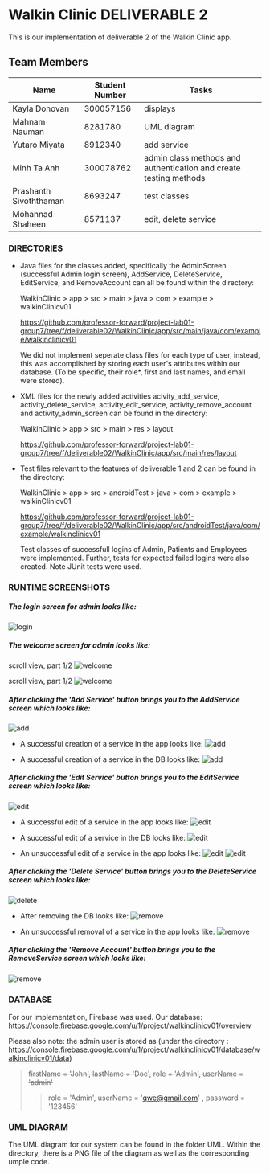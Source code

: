 # Walkin Clinic DELIVERABLE 2

This is our implementation of deliverable 2 of the Walkin Clinic app.

## Team Members
| Name | Student Number | Tasks | 
| --- | --- | --- |
| Kayla Donovan | 300057156 | displays |
| Mahnam Nauman | 8281780 | UML diagram | 
| Yutaro Miyata | 8912340 | add service |
| Minh Ta Anh | 300078762 | admin class methods and authentication and create testing methods|
| Prashanth Sivoththaman | 8693247 | test classes |
| Mohannad Shaheen | 8571137 | edit, delete service |

### DIRECTORIES
- Java files for the classes added, specifically the AdminScreen (successful Admin login screen), AddService, DeleteService, EditService, and RemoveAccount
can all be found within the directory:
	
    WalkinClinic > app > src > main > java > com > example > walkinClinicv01

    https://github.com/professor-forward/project-lab01-group7/tree/f/deliverable02/WalkinClinic/app/src/main/java/com/example/walkinclinicv01

    We did not implement seperate class files for each type of user, instead, this was accomplished by storing each user's attributes 
    within our database.
    (To be specific, their role*, first and last names, and email were stored). 

- XML files for the newly added activities acivity_add_service, activity_delete_service, activity_edit_service, activity_remove_account and activity_admin_screen can be found in the directory:
	
    WalkinClinic > app > src > main > res > layout

    https://github.com/professor-forward/project-lab01-group7/tree/f/deliverable02/WalkinClinic/app/src/main/res/layout

- Test files relevant to the features of deliverable 1 and 2 can be found in the directory: 
	
    WalkinClinic > app > src > androidTest > java > com > example > walkinClinicv01

    https://github.com/professor-forward/project-lab01-group7/tree/f/deliverable02/WalkinClinic/app/src/androidTest/java/com/example/walkinclinicv01 

	Test classes of successfull logins of Admin, Patients and Employees were implemented. Further, tests for expected failed logins were also created. 
	Note JUnit tests were used. 

### RUNTIME SCREENSHOTS

##### The login screen for admin looks like:

![login](https://github.com/professor-forward/project-lab01-group7/blob/f/deliverable02/screenshots/adminLogin.png)

##### The welcome screen for admin looks like:

scroll view, part 1/2
![welcome](https://github.com/professor-forward/project-lab01-group7/blob/f/deliverable02/screenshots/scrollViewAdminScreen1.png)

scroll view, part 1/2
![welcome](https://github.com/professor-forward/project-lab01-group7/blob/f/deliverable02/screenshots/scrollViewAdminScreen2.png)

##### After clicking the 'Add Service' button brings you to the AddService screen which looks like:

![add](https://github.com/professor-forward/project-lab01-group7/blob/f/deliverable02/screenshots/addServiceScreen.png)

- A successful creation of a service in the app looks like:
![add](https://github.com/professor-forward/project-lab01-group7/blob/f/deliverable02/screenshots/successfulAddServiceScreen.png)
 
- A successful creation of a service in the DB looks like:
![add](https://github.com/professor-forward/project-lab01-group7/blob/f/deliverable02/screenshots/dbUpdate1.png)

##### After clicking the 'Edit Service' button brings you to the EditService screen which looks like:

![edit](https://github.com/professor-forward/project-lab01-group7/blob/f/deliverable02/screenshots/editServiceScreen.png)

- A successful edit of a service in the app looks like:
![edit](https://github.com/professor-forward/project-lab01-group7/blob/f/deliverable02/screenshots/editServiceConfirmation.png)

- A successful edit of a service in the DB looks like:
![edit](https://github.com/professor-forward/project-lab01-group7/blob/f/deliverable02/screenshots/dbUpdate2.png)

- An unsuccessful edit of a service in the app looks like:
![edit](https://github.com/professor-forward/project-lab01-group7/blob/f/deliverable02/screenshots/invalidEntry1.png)
![edit](https://github.com/professor-forward/project-lab01-group7/blob/f/deliverable02/screenshots/invalidEntry2.png)

##### After clicking the 'Delete Service' button brings you to the DeleteService screen which looks like:

![delete](https://github.com/professor-forward/project-lab01-group7/blob/f/deliverable02/screenshots/deleteServiceScreen.png)

- After removing the DB looks like:
![remove](https://github.com/professor-forward/project-lab01-group7/blob/f/deliverable02/screenshots/dbUpdate3.PNG)

- An unsuccessful removal of a service in the app looks like:
![remove](https://github.com/professor-forward/project-lab01-group7/blob/f/deliverable02/screenshots/unsuccessfulDeleteServiceScreen.png)

##### After clicking the 'Remove Account' button brings you to the RemoveService screen which looks like:
![remove](https://github.com/professor-forward/project-lab01-group7/blob/f/deliverable02/screenshots/removeUserScreen.png)

### DATABASE
For our implementation, Firebase was used.
Our database: https://console.firebase.google.com/u/1/project/walkinclinicv01/overview

Please also note: the admin user is stored as 
(under the directory : https://console.firebase.google.com/u/1/project/walkinclinicv01/database/walkinclinicv01/data)
> ~~firstName = 'John',~~
> ~~lastName = 'Doe',~~
> ~~role = 'Admin',~~
> ~~userName = 'admin'~~
>>role = 'Admin',
> userName = 'qwe@gmail.com' ,
> password = '123456'

### UML DIAGRAM
The UML diagram for our system can be found in the folder UML. Within the directory, there is a PNG file of the diagram as well as the corresponding umple code.
